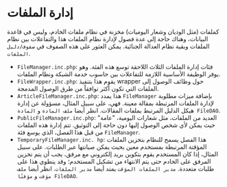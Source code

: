 # إدارة الملفات

كملفات (مثل الوديان وشعار اليوميات) مخزنة في نظام ملفات الخادم، وليس في قاعدة البيانات، وهناك حاجة إلى عدة فصول لإدارة نظام الملفات هذا والتفاعلات بين نظام الملفات وبقية نظام العدالة الجنائية. يمكن العثور على هذه الصفوف في `صفوف/دليل الملفات`.

- `FileManager.inc.php`: فئات إدارة الملفات الثلاث اللاحقة توسع هذه الفئة. وهو يوفر الوظيفة الأساسية اللازمة للتفاعلات بين حاسوب خدمة الشبكة ونظام الملفات.
- `FileWrapper.inc.php`: يقوم هذا بتنفيذ wrapper حول وظائف الوصول إلى الملفات التي تكون أكثر توافقاً من طرق الوصول المدمجة.
- `ArticleFileManager.inc.php`: هذا يمدد `FileManager` بإضافة ميزات مطلوبة لإدارة الملفات المرتبطة بمقالة معينة. فهي، على سبيل المثال، مسؤولة عن إدارة هيكل الدليل المرتبط بملفات المقالات. انظر أيضا `ملف المادة` و `المادة FileDAO`.
- `PublicFileManager.inc.php`: العديد من الملفات، مثل شعارات اليومية، "عامة" حيث يمكن لأي شخص الوصول إليها دون حاجة إلى التوثيق. تتم إدارة هذه الملفات من قبل هذا الفصل، الذي يوسع فئة `FileManager`.
- `TemporaryFileManager.inc. hp`: هذا الفصل يسمح للنظام بتخزين الملفات المؤقتة المرتبطة بمستخدم معين بحيث يمكن صيانتها عبر الطلبات. على سبيل المثال، إذا كان المستخدم يقوم بتكوين بريد إلكتروني مع مرفق، يجب أن يتم تخزين المرفق على الخادم حتى يتم الانتهاء من تشكيل المستخدم؛ وقد ينطوي هذا على طلبات متعددة. `مدير الملفات المؤقت` يمتد أيضا `مدير الملفات`. انظر أيضا `ملف مؤقت` و `مؤقتًا FileDAO`.

